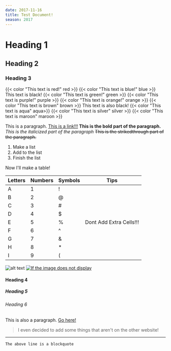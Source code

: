 ```yaml
---
date: 2017-11-16
title: Test Document!
season: 2017
---
```


# Heading 1
## Heading 2
### Heading 3

{{< color "This text is red!" red >}}
{{< color "This text is blue!" blue >}}
This text is black!
{{< color "This text is green!" green >}}
{{< color "This text is purple!" purple >}}
{{< color "This text is orange!" orange >}}
{{< color "This text is brown" brown >}}
This text is also black!
{{< color "This text is aqua" aqua>}}
{{< color "This text is silver" silver >}}
{{< color "This text is maroon" maroon >}}

This is a paragraph. [This is a link!!!](https://google.com) **This is the bold part of the paragraph.** *This is the italicized part of the paragraph* ~~This is the strikedthrough part of the paragraph.~~
1. Make a list
1. Add to the list
1. Finish the list

Now I'll make a table!

|Letters|Numbers|Symbols|Tips                   |
|-------|-------|-------|-----------------------|
|A      |1      |!      |                       |
|B      |2      |@      |                       |
|C      |3      |#      |                       |
|D      |4      |$      |                       |
|E      |5      |%      |Dont Add Extra Cells!!!|
|F      |6      |^      |                       |
|G      |7      |&      |                       |
|H      |8      |*      |                       |
|I      |9      |(      |                       |

![alt text](https://vignette.wikia.nocookie.net/mario/images/0/0d/Cascade_Kingdom.jpg/revision/latest?cb=20170731203413)
[![If the image does not display](https://vignette.wikia.nocookie.net/mario/images/0/0d/Cascade_Kingdom.jpg/revision/latest?cb=20170731203413)](https://google.com)
#### Heading 4
##### Heading 5
###### Heading 6

This is also a paragraph. [Go here!](https://codeacademy.com)

>I even decided to add some things that aren't on the other website!

___
`The above line is a blockquote`
